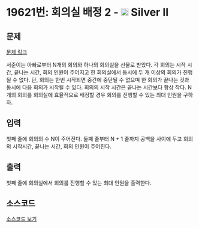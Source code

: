 # 19621번: 회의실 배정 2 - <img src="https://static.solved.ac/tier_small/9.svg" style="height:20px" /> Silver II

<!-- performance -->

<!-- 문제 제출 후 깃허브에 푸시를 했을 때 제출한 코드의 성능이 입력될 공간입니다.-->

<!-- end -->

## 문제

[문제 링크](https://boj.kr/19621)


<p>서준이는 아빠로부터 N개의 회의와 하나의 회의실을&nbsp;선물로 받았다. 각 회의는 시작 시간,&nbsp;끝나는 시간, 회의 인원이 주어지고 한 회의실에서 동시에 두 개 이상의 회의가 진행될 수 없다.&nbsp;단, 회의는 한번 시작되면&nbsp;중간에 중단될 수 없으며 한 회의가 끝나는 것과 동시에 다음 회의가 시작될 수 있다. 회의의 시작 시간은&nbsp;끝나는 시간보다 항상 작다. N개의 회의를 회의실에 효율적으로 배정할 경우 회의를 진행할 수 있는 최대 인원을 구하자.</p>



## 입력


<p>첫째 줄에 회의의 수 N이 주어진다. 둘째 줄부터 N + 1 줄까지&nbsp;공백을 사이에 두고 회의의 시작시간,&nbsp;끝나는 시간, 회의&nbsp;인원이 주어진다.</p>



## 출력


<p>첫째 줄에&nbsp;회의실에서 회의를 진행할 수 있는 최대 인원을 출력한다.</p>



## 소스코드

[소스코드 보기](회의실%20배정%202.cpp)